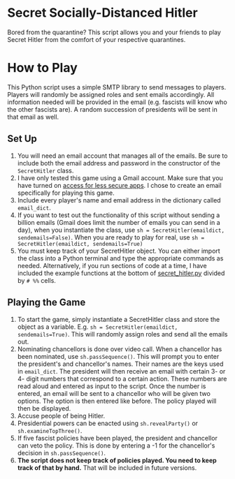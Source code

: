 # Secret Socially-Distanced Hitler

Bored from the quarantine? This script allows you and your friends to play Secret Hitler from the comfort of your respective quarantines.

# How to Play

This Python script uses a simple SMTP library to send messages to players. Players will randomly be assigned roles and sent emails accordingly. All information needed will be provided in the email (e.g. fascists will know who the other fascists are). A random succession of presidents will be sent in that email as well.

## Set Up

1. You will need an email account that manages all of the emails. Be sure to include both the email address and password in the constructor of the ``SecretHitler`` class.
2. I have only tested this game using a Gmail account. Make sure that you have turned on [access for less secure apps](https://support.google.com/accounts/answer/6010255?hl=en). I chose to create an email specifically for playing this game.
3. Include every player's name and email address in the dictionary called ``email_dict``.
4. If you want to test out the functionality of this script without sending a billion emails (Gmail does limit the number of emails you can send in a day), when you instantiate the class, use ``sh = SecretHitler(emaildict, sendemails=False)``. When you are ready to play for real, use ``sh = SecretHitler(emaildict, sendemails=True)``
5. You must keep track of your SecretHitler object. You can either import the class into a Python terminal and type the appropriate commands as needed. Alternatively, if you run sections of code at a time, I have included the example functions at the bottom of [secret_hitler.py](secret_hitler.py) divided by ``# %%`` cells.

## Playing the Game

1. To start the game, simply instantiate a SecretHitler class and store the object as a variable. E.g. ``sh = SecretHitler(emaildict, sendemails=True)``. This will randomly assign roles and send all the emails out.
2. Nominating chancellors is done over video call. When a chancellor has been nominated, use ``sh.passSequence()``. This will prompt you to enter the president's and chancellor's names. Their names are the keys used in ``email_dict``. The president will then receive an email with certain 3- or 4- digit numbers that correspond to a certain action. These numbers are read aloud and entered as input to the script. Once the number is entered, an email will be sent to a chancellor who will be given two options. The option is then entered like before. The policy played will then be displayed.
3. Accuse people of being Hitler.
4. Presidential powers can be enacted using ``sh.revealParty()`` or ``sh.examineTopThree()``.
5. If five fascist policies have been played, the president and chancellor can veto the policy. This is done by entering a -1 for the chancellor's decision in ``sh.passSequence()``.
6. **The script does not keep track of policies played. You need to keep track of that by hand.** That will be included in future versions.


